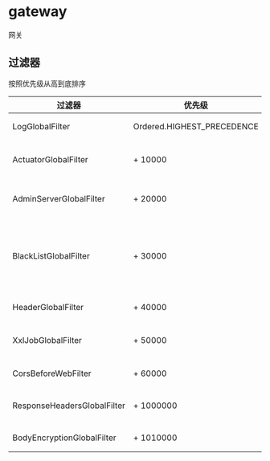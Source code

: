 # gateway

网关

## 过滤器

按照优先级从高到底排序

| 过滤器                         | 优先级                        | 作用                               |
|-----------------------------|----------------------------|----------------------------------|
| LogGlobalFilter             | Ordered.HIGHEST_PRECEDENCE | 将用户IP等信息放入MDC                    |
| ActuatorGlobalFilter        | + 10000                    | 禁止通过网关访问 服务的端点                   |
| AdminServerGlobalFilter     | + 20000                    | 禁止通过网关访问 监控（管理）服务                |
| BlackListGlobalFilter       | + 30000                    | 指定 IP、URL、用户、客户、域名（非授权域名解析）等禁止访问 |
| HeaderGlobalFilter          | + 40000                    | 将请求ID传递给服务                       |
| XxlJobGlobalFilter          | + 50000                    | 禁止通过网关访问 XXL-Job 服务              |
| CorsBeforeWebFilter         | + 60000                    | 在 CORS 之前执行                      |
| ResponseHeadersGlobalFilter | + 1000000                  | 响应体 {@link HttpHeaders} 过滤器      |
| BodyEncryptionGlobalFilter  | + 1010000                  | 响应 Body 加密 过滤器                   |
